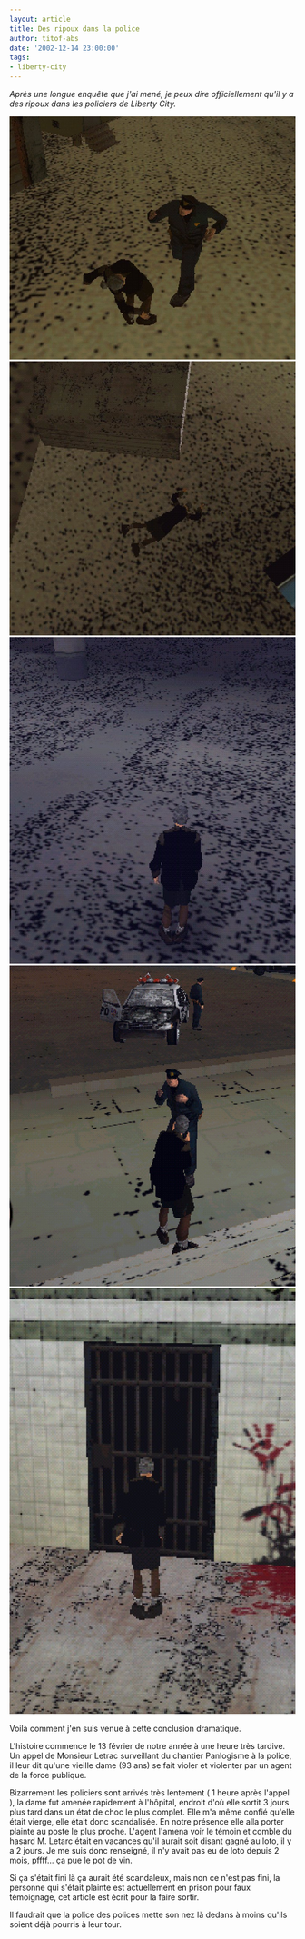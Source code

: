 ```yaml
---
layout: article
title: Des ripoux dans la police
author: titof-abs
date: '2002-12-14 23:00:00'
tags:
- liberty-city
---
```


_Après une longue enquête que j'ai mené, je peux dire officiellement qu'il y a des ripoux dans les policiers de Liberty City._

![](/content/images/v1/user24/AgressionPolice.jpg)
![](/content/images/v1/user24/Fillemorte.jpg)
![](/content/images/v1/user24/Fillehopital.jpg)
![](/content/images/v1/user24/Filllebattu.jpg)
![](/content/images/v1/user24/Filleprison.jpg)

Voilà comment j'en suis venue à cette conclusion dramatique.

L'histoire commence le 13 février de notre année à une heure très tardive. Un appel de Monsieur Letrac surveillant du chantier Panlogisme à la police, il leur dit qu'une vieille dame (93 ans) se fait violer et violenter par un agent de la force publique.

Bizarrement les policiers sont arrivés très lentement ( 1 heure après l'appel ), la dame fut amenée rapidement à l'hôpital, endroit d'où elle sortit 3 jours plus tard dans un état de choc le plus complet. Elle m'a même confié qu'elle était vierge, elle était donc scandalisée. En notre présence elle alla porter plainte au poste le plus proche. L'agent l'amena voir le témoin et comble du hasard M. Letarc était en vacances qu'il aurait soit disant gagné au loto, il y a 2 jours. Je me suis donc renseigné, il n'y avait pas eu de loto depuis 2 mois, pffff... ça pue le pot de vin.

Si ça s'était fini là ça aurait été scandaleux, mais non ce n'est pas fini, la personne qui s'était plainte est actuellement en prison pour faux témoignage, cet article est écrit pour la faire sortir.

Il faudrait que la police des polices mette son nez là dedans à moins qu'ils soient déjà pourris à leur tour.